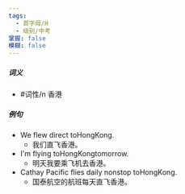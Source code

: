 ```yaml
---
tags:
  - 首字母/H
  - 级别/中考
掌握: false
模糊: false
---
```

##### 词义
- #词性/n  香港
##### 例句
- We flew direct toHongKong.
	- 我们直飞香港。
- I'm flying toHongKongtomorrow.
	- 明天我要乘飞机去香港。
- Cathay Pacific flies daily nonstop toHongKong.
	- 国泰航空的航班每天直飞香港。
